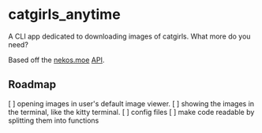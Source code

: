 # catgirls_anytime

A CLI app dedicated to downloading images of catgirls. What more do you need?

Based off the [nekos.moe](https://nekos.moe) [API](https://docs.nekos.moe).

## Roadmap

[ ] opening images in user's default image viewer.
[ ] showing the images in the terminal, like the kitty terminal.
[ ] config files
[ ] make code readable by splitting them into functions

